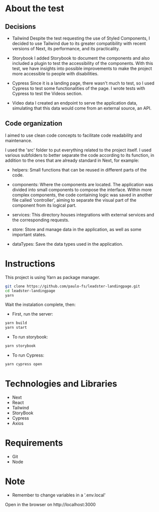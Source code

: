 # About the test

## Decisions

- Tailwind
  Despite the test requesting the use of Styled Components, I decided to use Tailwind due to its greater compatibility with recent versions of Next, its performance, and its practicality.

- Storybook
  I added Storybook to document the components and also included a plugin to test the accessibility of the components. With this test, we have insights into possible improvements to make the project more accessible to people with disabilities.

- Cypress
  Since it is a landing page, there wasn't much to test, so I used Cypress to test some functionalities of the page. I wrote tests with Cypress to test the Videos section.

- Video data
  I created an endpoint to serve the application data, simulating that this data would come from an external source, an API.

## Code organization

I aimed to use clean code concepts to facilitate code readability and maintenance.

I used the 'src' folder to put everything related to the project itself. I used various subfolders to better separate the code according to its function, in addition to the ones that are already standard in Next, for example:

- helpers: Small functions that can be reused in different parts of the code.

- components: Where the components are located. The application was divided into small components to compose the interface. Within more complex components, the code containing logic was saved in another file called 'controller', aiming to separate the visual part of the component from its logical part.

- services: This directory houses integrations with external services and the corresponding requests.

- store: Store and manage data in the application, as well as some important states.

- dataTypes: Save the data types used in the application.

# Instructions

This project is using Yarn as package manager.

```bash
git clone https://github.com/paulo-fs/leadster-landingpage.git
cd leadster-landingpage
yarn
```

Wait the instalation complete, then:

- First, run the server:

```bash
yarn build
yarn start
```

- To run storybook:

```bash
yarn storybook
```

- To run Cypress:

```bash
yarn cypress open
```

# Technologies and Libraries

<ul>
  <li>Next</li>
  <li>React</li>
  <li>Tailwind</li>
  <li>StoryBook</li>
  <li>Cypress</li>
  <li>Axios</li>
</ul>

# Requirements

<ul>
  <li>Git</li>
  <li>Node</li>
</ul>

# Note

<ul>
  <li>Remember to change variables in a '.env.local'</li>
</ul>

Open in the browser on http://localhost:3000

<!-- # Deploy

<ul>
  <li>
    <a href="https://naty-challenge-move.vercel.app/">Move</a>
  </li>
</ul> -->

